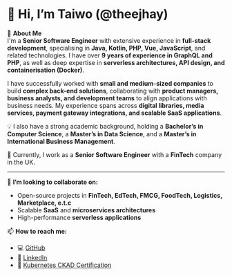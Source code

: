 # 👋 Hi, I’m Taiwo (@theejhay)

🚀 **About Me**  
I'm a **Senior Software Engineer** with extensive experience in **full-stack development**, specialising in **Java, Kotlin, PHP, Vue, JavaScript**, and related technologies. I have over **9 years of experience in GraphQL and PHP**, as well as deep expertise in **serverless architectures, API design, and containerisation (Docker)**.  

I have successfully worked with **small and medium-sized companies** to build **complex back-end solutions**, collaborating with **product managers, business analysts, and development teams** to align applications with business needs. My experience spans across **digital libraries, media services, payment gateway integrations, and scalable SaaS applications**.  

💡 I also have a strong academic background, holding a **Bachelor’s in Computer Science**, a **Master’s in Data Science**, and a **Master’s in International Business Management**.  

📌 Currently, I work as a **Senior Software Engineer** with a **FinTech** company in the UK.  

---

💼 **I’m looking to collaborate on:**  
- Open-source projects in **FinTech, EdTech, FMCG, FoodTech, Logistics, Marketplace, e.t.c**  
- Scalable **SaaS** and **microservices architectures**  
- High-performance **serverless applications**


📫 **How to reach me:**  
- 💻 [GitHub](https://github.com/theejhay)  
- 💼 [LinkedIn](https://www.linkedin.com/in/taiwo-ogunyemi)  
- 📜 [Kubernetes CKAD Certification](https://www.credly.com/badges/c9dcdc4e-61a6-4b99-90ab-40b8f8ed798c)  
